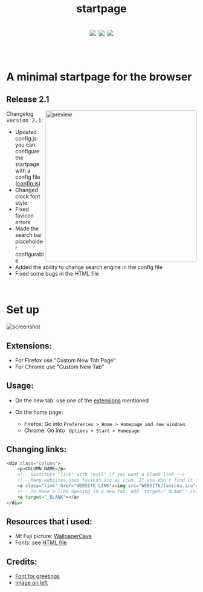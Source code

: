 <h1 align="center">startpage
<p align="center">
<img src="https://img.shields.io/github/license/alededorigo/kanji?color=%23cd58f4&style=flat">
<img src="https://img.shields.io/github/v/release/alededorigo/kanji?color=ee4f84&include_prereleases&style=flat">
<img src="https://img.shields.io/github/last-commit/alededorigo/kanji?color=%231ce590&style=flat">
</p>
</h1>


<br />

# A minimal startpage for the browser
  
## Release 2.1 <img alt="" align="right" src="https://img.shields.io/github/repo-size/alededorigo/kanji?color=%2358d0f4&style=for-the-badge"/>

<a href="https://github.com/Alededorigo/Kanji/releases/tag/2.1">
  <img style="border-radius: 4px" src="https://res.cloudinary.com/dn3cdvdix/image/upload/v1615294890/image_2021-03-09_14-00-52_xiacwg.png" alt="preview" align="right" width="400px"/>
</a>


Changelog <kbd>version 2.1</kbd>:
* Updated config.js: you can configure the startpage with a config file ([config.js](https://github.com/Alededorigo/Kanji/blob/main/config.js))
* Changed clock font style
* Fixed favicon errors
* Made the search bar placeholder configurable
* Added the ability to change search engine in the config file
* Fixed some bugs in the HTML file

<br />

# Set up

<img style="border-radius: 4px" src="https://res.cloudinary.com/dn3cdvdix/image/upload/v1615300936/preview_nosmbp.gif" alt="screenshot"/>

## Extensions:
* For Firefox use "Custom New Tab Page"
* For Chrome use "Custom New Tab"

## Usage:
- On the new tab: use one of the [extensions](#extensions) mentioned

- On the home page:
    * Firefox: Go into
    ```Preferences > Home > Homepage and new windows```
    * Chrome: Go into
    ``` Options > Start > Homepage```

## Changing links:
```html
<div class="column">
    <p>COLUMN NAME</p>
    <!-- Sostitute "link" with "null" if you want a blank link -->
    <!-- Many websites uses favicon.ico as icon. If you don't find it smiply download a png/ico/svg icon and put its path <img src="HERE"> -->
    <a class="link" href="WEBSITE LINK"><img src="WEBSITE/favicon.ico">WEBSITE NAME</a>
    <!-- To make a link opening in a new tab, add 'target="_BLANK"' inside the link tag -->
    <a target="_BLANK"></a>
</div>
```

## Resources that i used:
* Mt Fuji picture: [WallpaperCave](https://wallpapercave.com/mt-fuji-wallpaper)
* Fonts: see [HTML file](https://github.com/Alededorigo/Kanji/blob/main/index.html)

## Credits:
* [Font for greetings](https://www.1001fonts.com/electroharmonix-font.html)
* [Image on left](https://wallpapercave.com/mt-fuji-wallpaper)